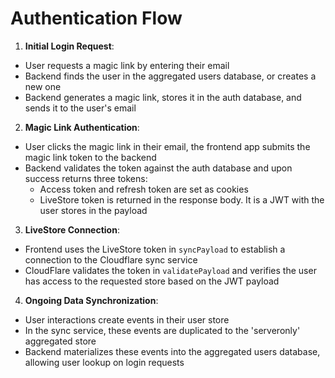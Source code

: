 # Authentication Flow 

1. **Initial Login Request**:
- User requests a magic link by entering their email
- Backend finds the user in the aggregated users database, or creates a new one
- Backend generates a magic link, stores it in the auth database, and sends it to the user's email

2. **Magic Link Authentication**:
- User clicks the magic link in their email, the frontend app submits the magic link token to the backend
- Backend validates the token against the auth database and upon success returns three tokens:
    - Access token and refresh token are set as cookies
    - LiveStore token is returned in the response body. It is a JWT with the user stores in the payload

3. **LiveStore Connection**:
- Frontend uses the LiveStore token in `syncPayload` to establish a connection to the Cloudflare sync service
- CloudFlare validates the token in `validatePayload` and verifies the user has access to the requested store based on the JWT payload

4. **Ongoing Data Synchronization**:
- User interactions create events in their user store
- In the sync service, these events are duplicated to the 'serveronly' aggregated store
- Backend materializes these events into the aggregated users database, allowing user lookup on login requests
